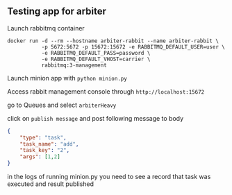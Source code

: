 ## Testing app for arbiter

Launch rabbitmq container
```
docker run -d --rm --hostname arbiter-rabbit --name arbiter-rabbit \
           -p 5672:5672 -p 15672:15672 -e RABBITMQ_DEFAULT_USER=user \
           -e RABBITMQ_DEFAULT_PASS=password \
           -e RABBITMQ_DEFAULT_VHOST=carrier \
           rabbitmq:3-management
```

Launch minion app with `python minion.py`

Access rabbit management console through `http://localhost:15672`

go to Queues and select `arbiterHeavy`

click on `publish message` and post following message to body

```json
{
    "type": "task",
    "task_name": "add",
    "task_key": "2",
    "args": [1,2]
}
```

in the logs of running minion.py you need to see a record that task was executed and result published
